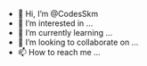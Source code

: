 - 👋 Hi, I’m @CodesSkm
- 👀 I’m interested in ...
- 🌱 I’m currently learning ...
- 💞️ I’m looking to collaborate on ...
- 📫 How to reach me ...

<!---
CodesSkm/CodesSkm is a ✨ special ✨ repository because its `README.md` (this file) appears on your GitHub profile.
You can click the Preview link to take a look at your changes.
--->
